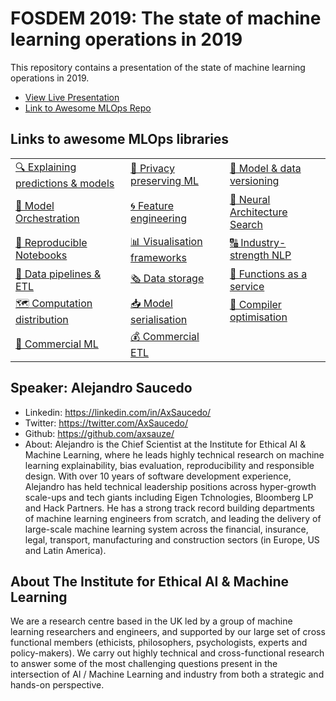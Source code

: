 # FOSDEM 2019: The state of machine learning operations in 2019

This repository contains a presentation of the state of machine learning operations in 2019. 

* [View Live Presentation](https://ethicalml.github.io/state-of-mlops-2019/#/)
* [Link to Awesome MLOps Repo](https://github.com/EthicalML/awesome-machine-learning-operations)

## Links to awesome MLOps libraries

||||
|-|-|-|
|[🔍 Explaining predictions & models](https://github.com/EthicalML/awesome-machine-learning-operations#1-explaining-black-box-models-and-datasets) |[🔏 Privacy preserving ML](https://github.com/EthicalML/awesome-machine-learning-operations#2-privacy-preserving-machine-learning) | [📜 Model & data versioning](https://github.com/EthicalML/awesome-machine-learning-operations#3-model-and-data-versioning)|
|[🏁 Model Orchestration](https://github.com/EthicalML/awesome-machine-learning-operations#4-model-deployment-and-orchestration-frameworks)|[🌀 Feature engineering](https://github.com/EthicalML/awesome-machine-learning-operations#5-feature-engineering-automation)|[🤖 Neural Architecture Search](https://github.com/EthicalML/awesome-machine-learning-operations#6-neural-architecture-search)|
| [📓 Reproducible Notebooks](https://github.com/EthicalML/awesome-machine-learning-operations#7-data-science-notebook-frameworks) | [📊 Visualisation frameworks](https://github.com/EthicalML/awesome-machine-learning-operations#8-industrial-strength-visualisation-libraries) | [🔠 Industry-strength NLP](https://github.com/EthicalML/awesome-machine-learning-operations#9-industrial-strength-nlp) |
| [🧵 Data pipelines & ETL](https://github.com/EthicalML/awesome-machine-learning-operations#10-data-pipeline-etl-frameworks) | [🗞️ Data storage](https://github.com/EthicalML/awesome-machine-learning-operations#11-data-storage-optimisation) | [📡 Functions as a service](https://github.com/EthicalML/awesome-machine-learning-operations#12-function-as-a-service-frameworks) |
| [🗺️ Computation distribution](https://github.com/EthicalML/awesome-machine-learning-operations#13-computation-load-distribution-frameworks) | [📥 Model serialisation](https://github.com/EthicalML/awesome-machine-learning-operations#14-model-serialisation-formats) | [🎁 Compiler optimisation](https://github.com/EthicalML/awesome-machine-learning-operations#15-compiler-optimisation-frameworks)  |
| [💸 Commercial ML](https://github.com/EthicalML/awesome-machine-learning-operations#16-commercial-data-science-platforms) | [💰 Commercial ETL](https://github.com/EthicalML/awesome-machine-learning-operations#17-commercial-etl-platforms)| |


## Speaker: Alejandro Saucedo
* Linkedin: https://linkedin.com/in/AxSaucedo/
* Twitter: https://twitter.com/AxSaucedo/
* Github: https://github.com/axsauze/
* About: Alejandro is the Chief Scientist at the Institute for Ethical AI & Machine Learning, where he leads highly technical research on machine learning explainability, bias evaluation, reproducibility and responsible design. With over 10 years of software development experience, Alejandro has held technical leadership positions across hyper-growth scale-ups and tech giants including Eigen Tchnologies, Bloomberg LP and Hack Partners. He has a strong track record building departments of machine learning engineers from scratch, and leading the delivery of large-scale machine learning system across the financial, insurance, legal, transport, manufacturing and construction sectors (in Europe, US and Latin America).

## About The Institute for Ethical AI & Machine Learning
We are a research centre based in the UK led by a group of machine learning researchers and engineers, and supported by our large set of cross functional members (ethicists, philosophers, psychologists, experts and policy-makers). We carry out highly technical and cross-functional research to answer some of the most challenging questions present in the intersection of AI / Machine Learning and industry from both a strategic and hands-on perspective.

